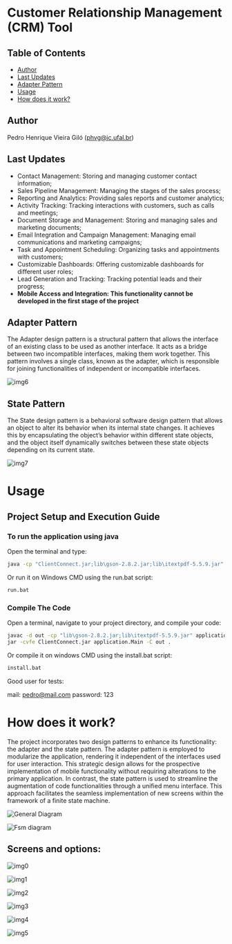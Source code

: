# Customer Relationship Management (CRM) Tool

## Table of Contents

- [Author](#Author)
- [Last Updates](#last-updates)
- [Adapter Pattern](#adapter-pattern)
- [Usage](#usage)
- [How does it work?](#how-does-it-work)

## Author
Pedro Henrique Vieira Giló (phvg@ic.ufal.br)

## Last Updates
* Contact Management: Storing and managing customer contact information;
* Sales Pipeline Management: Managing the stages of the sales process;
* Reporting and Analytics: Providing sales reports and customer analytics;
* Activity Tracking: Tracking interactions with customers, such as calls and meetings;
* Document Storage and Management: Storing and managing sales and marketing documents;
* Email Integration and Campaign Management: Managing email communications and marketing campaigns;
* Task and Appointment Scheduling: Organizing tasks and appointments with customers;
* Customizable Dashboards: Offering customizable dashboards for different user roles;
* Lead Generation and Tracking: Tracking potential leads and their progress;
* **Mobile Access and Integration: This functionality cannot be developed in the first stage of the project**

## Adapter Pattern
The Adapter design pattern is a structural pattern that allows the interface of an existing class to be used as another interface. It acts as a bridge between two incompatible interfaces, making them work together. This pattern involves a single class, known as the adapter, which is responsible for joining functionalities of independent or incompatible interfaces.

![img6](https://github.com/PedroGilo12/Customer-Relationship-Management-CRM-Tool-DesignPattern/blob/main/img/img6.webp)

## State Pattern
The State design pattern is a behavioral software design pattern that allows an object to alter its behavior when its internal state changes. It achieves this by encapsulating the object’s behavior within different state objects, and the object itself dynamically switches between these state objects depending on its current state.

![img7](https://github.com/PedroGilo12/Customer-Relationship-Management-CRM-Tool-DesignPattern/blob/main/img/img7.png)

# Usage

## Project Setup and Execution Guide

### To run the application using java

Open the terminal and type:

```bash
java -cp "ClientConnect.jar;lib\gson-2.8.2.jar;lib\itextpdf-5.5.9.jar" application.Main
```

Or run it on Windows CMD using the run.bat script:

```bash
run.bat
```

### Compile The Code

Open a terminal, navigate to your project directory, and compile your code:

```bash
javac -d out -cp "lib\gson-2.8.2.jar;lib\itextpdf-5.5.9.jar" application\Main.java utilities\*.java adapter\*.java userInterface\*.java dataInterface\*.java application\*.java
jar -cvfe ClientConnect.jar application.Main -C out .
```
Or compile it on windows CMD using the install.bat script:

```bash
install.bat
```

Good user for tests:

mail: pedro@mail.com
password: 123

# How does it work?

The project incorporates two design patterns to enhance its functionality: the adapter and the state pattern. The adapter pattern is employed to modularize the application, rendering it independent of the interfaces used for user interaction. This strategic design allows for the prospective implementation of mobile functionality without requiring alterations to the primary application. In contrast, the state pattern is used to streamline the augmentation of code functionalities through a unified menu interface. This approach facilitates the seamless implementation of new screens within the framework of a finite state machine.

![General Diagram](https://github.com/PedroGilo12/Customer-Relationship-Management-CRM-Tool-DesignPattern/blob/main/img/general.jpg)

![Fsm diagram](https://github.com/PedroGilo12/Customer-Relationship-Management-CRM-Tool-DesignPattern/blob/main/img/fsm.jpg)

## Screens and options:

![img0](https://github.com/PedroGilo12/Customer-Relationship-Management-CRM-Tool-DesignPattern/blob/main/img/img0.jpg)

![img1](https://github.com/PedroGilo12/Customer-Relationship-Management-CRM-Tool-DesignPattern/blob/main/img/img1.jpg)

![img2](https://github.com/PedroGilo12/Customer-Relationship-Management-CRM-Tool-DesignPattern/blob/main/img/img2.jpg)

![img3](https://github.com/PedroGilo12/Customer-Relationship-Management-CRM-Tool-DesignPattern/blob/main/img/img3.jpg)

![img4](https://github.com/PedroGilo12/Customer-Relationship-Management-CRM-Tool-DesignPattern/blob/main/img/img4.jpg)

![img5](https://github.com/PedroGilo12/Customer-Relationship-Management-CRM-Tool-DesignPattern/blob/main/img/img5.jpg)